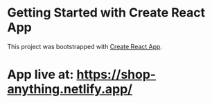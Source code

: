 # Getting Started with Create React App

This project was bootstrapped with [Create React App](https://github.com/facebook/create-react-app).

# App live at: https://shop-anything.netlify.app/
